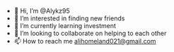- 👋 Hi, I’m @Alykz95
- 👀 I’m interested in finding new friends 
- 🌱 I’m currently learning investment 
- 💞️ I’m looking to collaborate on helping to each other 
- 📫 How to reach me alihomeland021@gmail.com

<!---
Alykz95/Alykz95 is a ✨ special ✨ repository because its `README.md` (this file) appears on your GitHub profile.
You can click the Preview link to take a look at your changes.
--->
